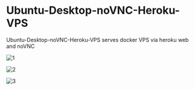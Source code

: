 # Ubuntu-Desktop-noVNC-Heroku-VPS
Ubuntu-Desktop-noVNC-Heroku-VPS serves docker VPS via heroku web and noVNC

![1](https://raw.githubusercontent.com/developeranaz/Ubuntu-Desktop-noVNC-Heroku-VPS/main/vncimgs/Screenshot_20210519_104452_com.brave.browser_nightly.jpg?token=ARBQF3VSPG4XQAOBOUU7D3TAUVKEW)

![2](https://raw.githubusercontent.com/developeranaz/Ubuntu-Desktop-noVNC-Heroku-VPS/main/vncimgs/Screenshot_20210519-094834.jpg?token=ARBQF3UPWB27QFGWSG6O2TTAUVK4C)

![3](https://raw.githubusercontent.com/developeranaz/Ubuntu-Desktop-noVNC-Heroku-VPS/main/vncimgs/Screenshot_20210519-094834.jpg?token=ARBQF3VBNL4VCOJZEX5ZHQDAUVKDE)
